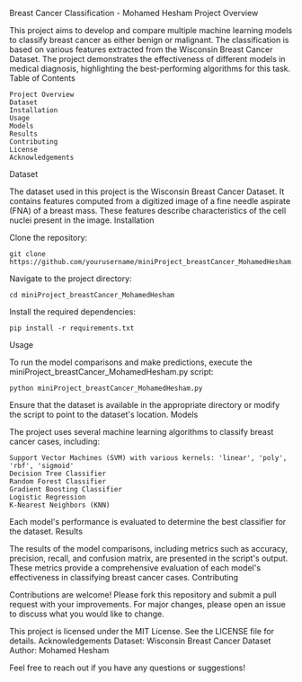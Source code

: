 Breast Cancer Classification - Mohamed Hesham
Project Overview

This project aims to develop and compare multiple machine learning models to classify breast cancer as either benign or malignant. The classification is based on various features extracted from the Wisconsin Breast Cancer Dataset. The project demonstrates the effectiveness of different models in medical diagnosis, highlighting the best-performing algorithms for this task.
Table of Contents

    Project Overview
    Dataset
    Installation
    Usage
    Models
    Results
    Contributing
    License
    Acknowledgements

Dataset

The dataset used in this project is the Wisconsin Breast Cancer Dataset. It contains features computed from a digitized image of a fine needle aspirate (FNA) of a breast mass. These features describe characteristics of the cell nuclei present in the image.
Installation

Clone the repository:

    git clone https://github.com/yourusername/miniProject_breastCancer_MohamedHesham.git

Navigate to the project directory:

    cd miniProject_breastCancer_MohamedHesham

Install the required dependencies:

    pip install -r requirements.txt

Usage

To run the model comparisons and make predictions, execute the miniProject_breastCancer_MohamedHesham.py script:

    python miniProject_breastCancer_MohamedHesham.py

Ensure that the dataset is available in the appropriate directory or modify the script to point to the dataset's location.
Models

The project uses several machine learning algorithms to classify breast cancer cases, including:

    Support Vector Machines (SVM) with various kernels: 'linear', 'poly', 'rbf', 'sigmoid'
    Decision Tree Classifier
    Random Forest Classifier
    Gradient Boosting Classifier
    Logistic Regression
    K-Nearest Neighbors (KNN)

Each model's performance is evaluated to determine the best classifier for the dataset.
Results

The results of the model comparisons, including metrics such as accuracy, precision, recall, and confusion matrix, are presented in the script's output. These metrics provide a comprehensive evaluation of each model's effectiveness in classifying breast cancer cases.
Contributing

Contributions are welcome! Please fork this repository and submit a pull request with your improvements. For major changes, please open an issue to discuss what you would like to change.


This project is licensed under the MIT License. See the LICENSE file for details.
Acknowledgements
    Dataset: Wisconsin Breast Cancer Dataset
    Author: Mohamed Hesham

Feel free to reach out if you have any questions or suggestions!
